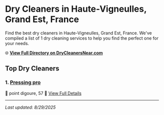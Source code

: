 # Dry Cleaners in Haute-Vigneulles, Grand Est, France

Find the best dry cleaners in Haute-Vigneulles, Grand Est, France. We've compiled a list of 1 dry cleaning services to help you find the perfect one for your needs.

🌐 **[View Full Directory on DryCleanersNear.com](https://drycleanersnear.com/city/France/Grand%20Est/Haute-Vigneulles)**

## Top Dry Cleaners

### 1. [Pressing pro](https://drycleanersnear.com/dryCleaner/68afb8df4e19aac41e8a255e/pressing-pro)
📍 point digoure, 57
🔗 [View Full Details](https://drycleanersnear.com/dryCleaner/68afb8df4e19aac41e8a255e/pressing-pro)


---

*Last updated: 8/29/2025*

